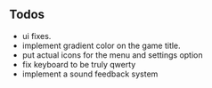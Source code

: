## Todos

- ui fixes.
- implement gradient color on the game title.
- put actual icons for the menu and settings option
- fix keyboard to be truly qwerty
- implement a sound feedback system